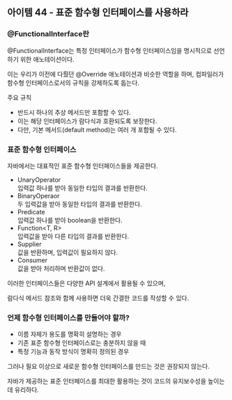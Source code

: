 ## 아이템 44 - 표준 함수형 인터페이스를 사용하라

### @FunctionalInterface란

@FunctionalInterface는 특정 인터페이스가 함수형 인터페이스임을 명시적으로 선언하기 위한 애노테이션이다.

이는 우리가 이전에 다뤘던 @Override 애노테이션과 비슷한 역할을 하며, 컴파일러가 함수형 인터페이스로서의 규칙을 강제하도록 돕는다.

주요 규칙

-   반드시 하나의 추상 메서드만 포함할 수 있다.
-   이는 해당 인터페이스가 람다식과 호환되도록 보장한다.
-   다만, 기본 메서드(default method)는 여러 개 포함될 수 있다.

### 표준 함수형 인터페이스

자바에서는 대표적인 표준 함수형 인터페이스들을 제공한다.

-   UnaryOperator  
    입력값 하나를 받아 동일한 타입의 결과를 반환한다.
-   BinaryOperaor  
    두 입력값을 받아 동일한 타입의 결과를 반환한다.
-   Predicate  
    입력값 하나를 받아 boolean을 반환한다.
-   Function<T, R>  
    입력값을 받아 다른 타입의 결과를 반환한다.
-   Supplier  
    값을 반환하며, 입력값이 필요하지 않다.
-   Consumer  
    값을 받아 처리하며 반환값이 없다.

이러한 인터페이스들은 다양한 API 설계에서 활용될 수 있으며,

람다식 메서드 참조와 함께 사용하면 더욱 간결한 코드를 작성할 수 있다.

### 언제 함수형 인터페이스를 만들어야 할까?

-   이름 자체가 용도를 명확히 설명하는 경우
-   기존 표준 함수형 인터페이스로는 충분하지 않을 때
-   특정 기능과 동작 방식이 명확히 정의된 경우

그러나 필요 이상으로 새로운 함수형 인터페이스를 만드는 것은 권장되지 않는다.

자바가 제공하는 표준 인터페이스를 최대한 활용하는 것이 코드의 유지보수성을 높이는 데 유리하다.
